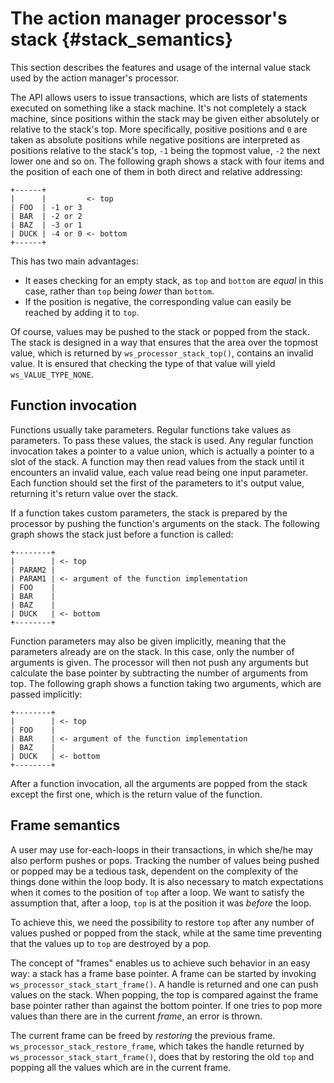 The action manager processor's stack {#stack_semantics}
====================================

This section describes the features and usage of the internal value stack used
by the action manager's processor.

The API allows users to issue transactions, which are lists of statements
executed on something like a stack machine.
It's not completely a stack machine, since positions within the stack may be
given either absolutely or relative to the stack's top.
More specifically, positive positions and `0` are taken as absolute positions
while negative positions are interpreted as positions relative to the stack's
top, `-1` being the topmost value, `-2` the next lower one and so on.
The following graph shows a stack with four items and the position of each one
of them in both direct and relative addressing:

    +------+
    |      |         <- top
    | FOO  | -1 or 3
    | BAR  | -2 or 2
    | BAZ  | -3 or 1
    | DUCK | -4 or 0 <- bottom
    +------+

This has two main advantages:
 * It eases checking for an empty stack, as `top` and `bottom` are _equal_ in
   this case, rather than `top` being _lower_ than `bottom`.
 * If the position is negative, the corresponding value can easily be reached by
   adding it to `top`.

Of course, values may be pushed to the stack or popped from the stack.
The stack is designed in a way that ensures that the area over the topmost
value, which is returned by `ws_processor_stack_top()`, contains an invalid
value.
It is ensured that checking the type of that value will yield
`ws_VALUE_TYPE_NONE`.


Function invocation
-------------------

Functions usually take parameters.
Regular functions take values as parameters.
To pass these values, the stack is used.
Any regular function invocation takes a pointer to a value union, which is
actually a pointer to a slot of the stack.
A function may then read values from the stack until it encounters an invalid
value, each value read being one input parameter.
Each function should set the first of the parameters to it's output value,
returning it's return value over the stack.

If a function takes custom parameters, the stack is prepared by the processor by
pushing the function's arguments on the stack.
The following graph shows the stack just before a function is called:

    +--------+
    |        | <- top
    | PARAM2 |
    | PARAM1 | <- argument of the function implementation
    | FOO    |
    | BAR    |
    | BAZ    |
    | DUCK   | <- bottom
    +--------+

Function parameters may also be given implicitly, meaning that the parameters
already are on the stack.
In this case, only the number of arguments is given.
The processor will then not push any arguments but calculate the base pointer
by subtracting the number of arguments from top.
The following graph shows a function taking two arguments, which are passed
implicitly:

    +--------+
    |        | <- top
    | FOO    |
    | BAR    | <- argument of the function implementation
    | BAZ    |
    | DUCK   | <- bottom
    +--------+

After a function invocation, all the arguments are popped from the stack except
the first one, which is the return value of the function.

Frame semantics
---------------

A user may use for-each-loops in their transactions, in which she/he may also
perform pushes or pops.
Tracking the number of values being pushed or popped may be a tedious task,
dependent on the complexity of the things done within the loop body.
It is also necessary to match expectations when it comes to the position of
`top` after a loop.
We want to satisfy the assumption that, after a loop, `top` is at the position
it was _before_ the loop.

To achieve this, we need the possibility to restore `top` after any number of
values pushed or popped from the stack, while at the same time preventing that
the values up to `top` are destroyed by a pop.

The concept of "frames" enables us to achieve such behavior in an easy way:
a stack has a frame base pointer.
A frame can be started by invoking `ws_processor_stack_start_frame()`.
A handle is returned and one can push values on the stack.
When popping, the top is compared against the frame base pointer rather than
against the bottom pointer.
If one tries to pop more values than there are in the current _frame_, an error
is thrown.

The current frame can be freed by _restoring_ the previous frame.
`ws_processor_stack_restore_frame`, which takes the handle returned by
`ws_processor_stack_start_frame()`, does that by restoring the old `top` and
popping all the values which are in the current frame.

